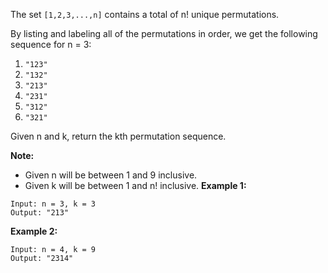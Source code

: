 The set `[1,2,3,...,n]` contains a total of n! unique permutations.

By listing and labeling all of the permutations in order, we get the following sequence for n = 3:
1. `"123"`
2. `"132"`
3. `"213"`
4. `"231"`
5. `"312"`
6. `"321"`

Given n and k, return the kth permutation sequence.

**Note:**
- Given n will be between 1 and 9 inclusive.
- Given k will be between 1 and n! inclusive.
**Example 1:**
```
Input: n = 3, k = 3
Output: "213"
```
**Example 2:**
```
Input: n = 4, k = 9
Output: "2314"
```